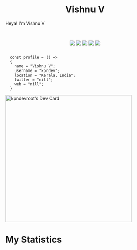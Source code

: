 <h1 align="center">
  <b>Vishnu V</b>
</h1>

Heya! I'm Vishnu V

<br>
<p>
<div align="center">
  <img src="https://img.shields.io/badge/React-20232A?style=for-the-badge&logo=react&logoColor=61DAFB">
  <img src="https://img.shields.io/badge/Node.js-43853D?style=for-the-badge&logo=node.js&logoColor=white">
  <img src="https://img.shields.io/badge/-MONGO DB-98b982?style=for-the-badge&logo=mongodb&logoColor=98b982&labelColor=282828">
  <img src="https://img.shields.io/badge/Bootstrap-563D7C?style=for-the-badge&logo=bootstrap&logoColor=white">
  <img src="https://img.shields.io/badge/Amazon_AWS-232F3E?style=for-the-badge&logo=amazon-aws&logoColor=white">
</div>
</p>

```javasript
    
  const profile = () => 
  {
    name = "Vishnu V";
    username = "kpndev";
    location = "Kerala, India";
    twitter = "nill";
    web = "nill";
  }
````
<a href="https://app.daily.dev/kpndev_root"><img src="https://api.daily.dev/devcards/c5271094f2d64827807eff4b04a272f3.png?r=sqk" width="400" alt="kpndevroot's Dev Card"/></a>
# My Statistics
<!---![github stats](https://github-readme-stats.vercel.app/api?username=kpndevroot&theme=blue-green)--->


